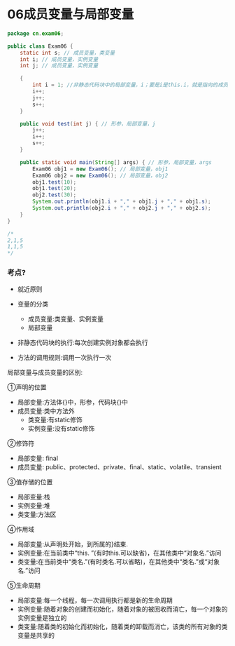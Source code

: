 06成员变量与局部变量
========

```java
package cn.exam06;

public class Exam06 {
    static int s; // 成员变量，类变量
    int i; // 成员变量，实例变量
    int j; // 成员变量，实例变量

    {
        int i = 1; //非静态代码块中的局部变量，i；要是i是this.i，就是指向的成员变量i了
        i++;
        j++;
        s++;
    }

    public void test(int j) { // 形参，局部变量，j
        j++;
        i++;
        s++;
    }

    public static void main(String[] args) { // 形参，局部变量，args
        Exam06 obj1 = new Exam06(); // 局部变量，obj1
        Exam06 obj2 = new Exam06(); // 局部变量，obj2
        obj1.test(10);
        obj1.test(20);
        obj2.test(30);
        System.out.println(obj1.i + "," + obj1.j + "," + obj1.s);
        System.out.println(obj2.i + "," + obj2.j + "," + obj2.s);
    }
}

/*
2,1,5
1,1,5
*/
```

### 考点?

- 就近原则
- 变量的分类
  - 成员变量:类变量、实例变量
  - 局部变量

- 非静态代码块的执行:每次创建实例对象都会执行
- 方法的调用规则:调用一次执行一次

局部变量与成员变量的区别:

①声明的位置
- 局部变量:方法体{}中，形参，代码块{}中
- 成员变量:类中方法外
  - 类变量:有static修饰
  - 实例变量:没有static修饰

②修饰符
- 局部变量: final
- 成员变量: public、protected、private、final、static、volatile、transient

③值存储的位置
- 局部变量:栈
- 实例变量:堆
- 类变量:方法区

④作用域
- 局部变量:从声明处开始，到所属的}结束.
- 实例变量:在当前类中“this. ”(有时this.可以缺省)，在其他类中“对象名.”访问
- 类变量:在当前类中“类名.”(有时类名.可以省略)，在其他类中“类名.”或“对象名.”访问

⑤生命周期
- 局部变量:每一个线程，每一次调用执行都是新的生命周期
- 实例变量:随着对象的创建而初始化，随着对象的被回收而消亡，每一个对象的实例变量是独立的
- 类变量:随着类的初始化而初始化，随着类的卸载而消亡，该类的所有对象的类变量是共享的
